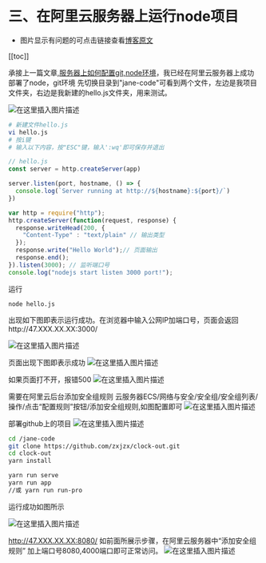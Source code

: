 # 三、在阿里云服务器上运行node项目
+ 图片显示有问题的可点击链接查看[博客原文](https://blog.csdn.net/sinat_36146776/article/details/93607884)

[[toc]]

承接上一篇文章,[服务器上如何配置git,node环境](https://blog.csdn.net/sinat_36146776/article/details/93604788)，我已经在阿里云服务器上成功部署了node，git环境
先切换目录到"jane-code"可看到两个文件，左边是我项目文件夹，右边是我新建的hello.js文件夹，用来测试。

![在这里插入图片描述](https://img-blog.csdnimg.cn/20190625115132242.png)

```sh
# 新建文件hello.js
vi hello.js
# 按i键
# 输入以下内容，按"ESC"键，输入':wq'即可保存并退出
```
```javascript
// hello.js
const server = http.createServer(app)

server.listen(port, hostname, () => {
  console.log(`Server running at http://${hostname}:${port}/`)
})

var http = require("http");
http.createServer(function(request, response) {
  response.writeHead(200, {
    "Content-Type" : "text/plain" // 输出类型
  });
  response.write("Hello World");// 页面输出
  response.end();
}).listen(3000); // 监听端口号
console.log("nodejs start listen 3000 port!");
```
运行
```
node hello.js
```
出现如下图即表示运行成功。在浏览器中输入公网IP加端口号，页面会返回http://47.XXX.XX.XX:3000/

![在这里插入图片描述](https://img-blog.csdnimg.cn/20190625120015266.png)

页面出现下图即表示成功
![在这里插入图片描述](https://img-blog.csdnimg.cn/20190625120323741.png)

如果页面打不开，报错500
![在这里插入图片描述](https://img-blog.csdnimg.cn/20190625120901782.png?x-oss-process=image/watermark,type_ZmFuZ3poZW5naGVpdGk,shadow_10,text_aHR0cHM6Ly9ibG9nLmNzZG4ubmV0L3NpbmF0XzM2MTQ2Nzc2,size_16,color_FFFFFF,t_70)

需要在阿里云后台添加安全组规则
云服务器ECS/网络与安全/安全组/安全组列表/操作/点击“配置规则”按钮/添加安全组规则,如图配置即可
![在这里插入图片描述](https://img-blog.csdnimg.cn/20190625120823839.png?x-oss-process=image/watermark,type_ZmFuZ3poZW5naGVpdGk,shadow_10,text_aHR0cHM6Ly9ibG9nLmNzZG4ubmV0L3NpbmF0XzM2MTQ2Nzc2,size_16,color_FFFFFF,t_70)

部署github上的项目
![在这里插入图片描述](https://img-blog.csdnimg.cn/20190625121348959.png)
```sh
cd /jane-code
git clone https://github.com/zxjzx/clock-out.git
cd clock-out
yarn install

yarn run serve
yarn run app
//或 yarn run run-pro

```
运行成功如图所示

![在这里插入图片描述](https://img-blog.csdnimg.cn/20190625121725224.png)

http://47.XXX.XX.XX:8080/
如前面所展示步骤，在阿里云服务器中“添加安全组规则”
加上端口号8080,4000端口即可正常访问。
![在这里插入图片描述](https://img-blog.csdnimg.cn/20190625122103226.png?x-oss-process=image/watermark,type_ZmFuZ3poZW5naGVpdGk,shadow_10,text_aHR0cHM6Ly9ibG9nLmNzZG4ubmV0L3NpbmF0XzM2MTQ2Nzc2,size_16,color_FFFFFF,t_70)

